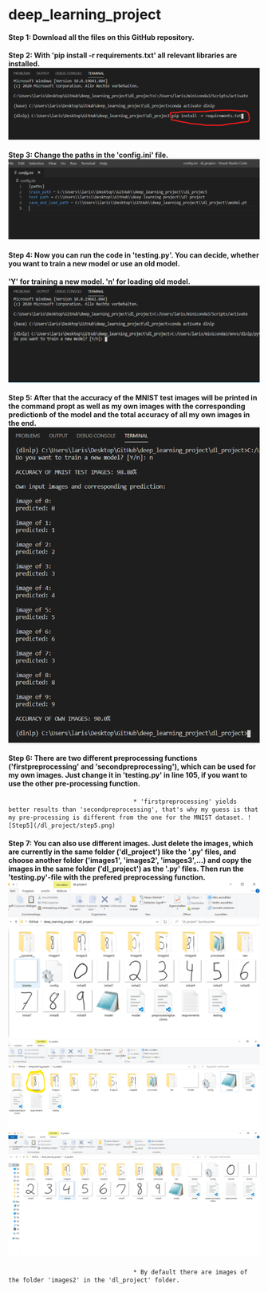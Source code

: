 # deep_learning_project

#### Step 1: Download all the files on this GitHub repository.
#### Step 2: With 'pip install -r requirements.txt' all relevant libraries are installed. ![Step1](/dl_project/step1.png)
#### Step 3: Change the paths in the 'config.ini' file. ![Step2](/dl_project/step2.png)
#### Step 4: Now you can run the code in 'testing.py'. You can decide, whether you want to train a new model or use an old model.
####         'Y' for training a new model. 'n' for loading old model. ![Step3](/dl_project/step3.png)
#### Step 5: After that the accuracy of the MNIST test images will be printed in the command propt as well as my own images with the corresponding predictionb of the model and the total accuracy of all my own images in the end. ![Step4](/dl_project/step4.png)
#### Step 6: There are two different preprocessing functions ('firstpreprocessing' and 'secondpreprocessing'), which can be used for my own images. Just change it in 'testing.py' in line 105, if you want to use the other pre-processing function.
                                       * 'firstpreprocessing' yields better results than 'secondpreprocessing', that's why my guess is that my pre-processing is different from the one for the MNIST dataset. ![Step5](/dl_project/step5.png)
#### Step 7: You can also use different images. Just delete the images, which are currently in the same folder ('dl_project') like the '.py' files, and choose another folder ('images1', 'images2', 'images3',...) and copy the images in the same folder ('dl_project') as the '.py' files. Then run the 'testing.py'-file with the prefered preprocessing function. ![Step10](/dl_project/step10.png) ![Step8](/dl_project/step8.png) ![Step9](/dl_project/step9.png)
                                       * By default there are images of the folder 'images2' in the 'dl_project' folder.
